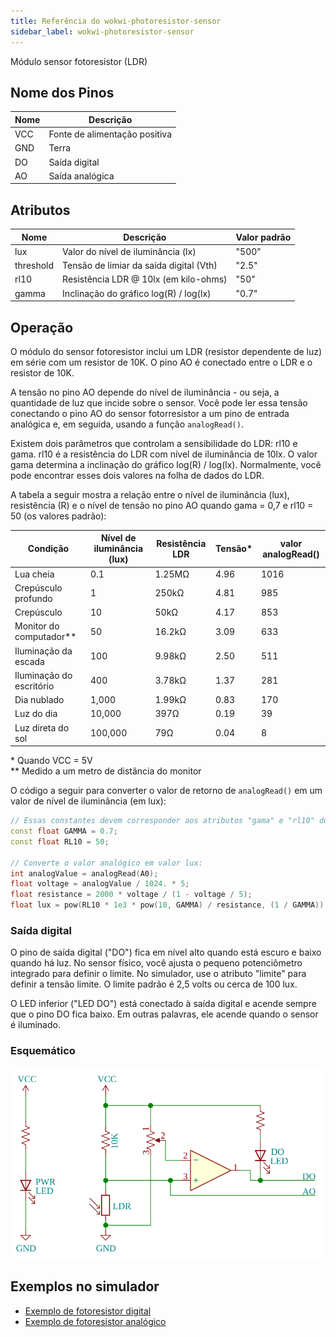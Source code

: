 ```yaml
---
title: Referência do wokwi-photoresistor-sensor
sidebar_label: wokwi-photoresistor-sensor
---
```


Módulo sensor fotoresistor (LDR)

<wokwi-photoresistor-sensor />

## Nome dos Pinos

| Nome | Descrição                     |
| ---- | ----------------------------- |
| VCC  | Fonte de alimentação positiva |
| GND  | Terra                         |
| DO   | Saída digital                 |
| AO   | Saída analógica               |

## Atributos

| Nome      | Descrição                               | Valor padrão |
| --------- | --------------------------------------- | -------------|
| lux       | Valor do nível de iluminância (lx)      | "500"        |
| threshold | Tensão de limiar da saída digital (Vth) | "2.5"        |
| rl10      | Resistência LDR @ 10lx (em kilo-ohms)   | "50"         |
| gamma     | Inclinação do gráfico log(R) / log(lx)  | "0.7"        |

## Operação

O módulo do sensor fotoresistor inclui um LDR (resistor dependente de luz) em série com um resistor de 10K. O pino AO é conectado entre o LDR e o resistor de 10K.

A tensão no pino AO depende do nível de iluminância - ou seja, a quantidade de luz que incide sobre o sensor. Você pode ler essa tensão conectando o pino AO do sensor fotorresistor a um pino de entrada analógica e, em seguida, usando a função `analogRead()`.

Existem dois parâmetros que controlam a sensibilidade do LDR: rl10 e gama. rl10 é a resistência do LDR com nível de iluminância de 10lx. O valor gama determina a inclinação do gráfico log(R) / log(lx). Normalmente, você pode encontrar esses dois valores na folha de dados do LDR.

A tabela a seguir mostra a relação entre o nível de iluminância (lux), resistência (R) e o nível de tensão
no pino AO quando gama = 0,7 e rl10 = 50 (os valores padrão):

| Condição                  | Nível de iluminância (lux) | Resistência LDR | Tensão\* | valor analogRead() |
| ------------------------- | -------------------------- | --------------- | -------- | ------------------ |
| Lua cheia                 | 0.1                        | 1.25MΩ          | 4.96     | 1016               |
| Crepúsculo profundo       | 1                          | 250kΩ           | 4.81     | 985                |
| Crepúsculo                | 10                         | 50kΩ            | 4.17     | 853                |
| Monitor do computador\*\* | 50                         | 16.2kΩ          | 3.09     | 633                |
| Iluminação da escada      | 100                        | 9.98kΩ          | 2.50     | 511                |
| Iluminação do escritório  | 400                        | 3.78kΩ          | 1.37     | 281                |
| Dia nublado               | 1,000                      | 1.99kΩ          | 0.83     | 170                |
| Luz do dia                | 10,000                     | 397Ω            | 0.19     | 39                 |
| Luz direta do sol         | 100,000                    | 79Ω             | 0.04     | 8                  |

\* Quando VCC = 5V  
\*\* Medido a um metro de distância do monitor

O código a seguir para converter o valor de retorno de `analogRead()` em um valor de nível de iluminância (em lux):

```cpp
// Essas constantes devem corresponder aos atributos "gama" e "rl10" do fotoresistor
const float GAMMA = 0.7;
const float RL10 = 50;

// Converte o valor analógico em valor lux:
int analogValue = analogRead(A0);
float voltage = analogValue / 1024. * 5;
float resistance = 2000 * voltage / (1 - voltage / 5);
float lux = pow(RL10 * 1e3 * pow(10, GAMMA) / resistance, (1 / GAMMA));
```

### Saída digital

O pino de saída digital ("DO") fica em nível alto quando está escuro e baixo quando há luz. No sensor físico, você ajusta o pequeno potenciômetro integrado para definir o limite. No simulador, use o atributo "limite" para definir a tensão limite. O limite padrão é 2,5 volts ou cerca de 100 lux.

O LED inferior ("LED DO") está conectado à saída digital e acende sempre que o pino DO fica baixo. Em outras palavras, ele acende quando o sensor é iluminado.

### Esquemático

![Esquemático do módulo sensor fotoresistor (LDR) Wokwi](wokwi-photoresistor-sensor.svg)

## Exemplos no simulador

- [Exemplo de fotoresistor digital](https://wokwi.com/arduino/projects/305193592908939842)
- [Exemplo de fotoresistor analógico](https://wokwi.com/arduino/projects/305193627138654786)
